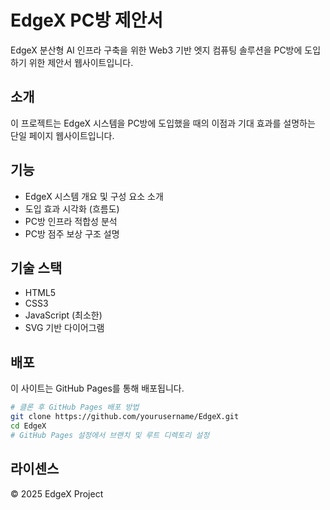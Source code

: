 # EdgeX PC방 제안서

EdgeX 분산형 AI 인프라 구축을 위한 Web3 기반 엣지 컴퓨팅 솔루션을 PC방에 도입하기 위한 제안서 웹사이트입니다.

## 소개

이 프로젝트는 EdgeX 시스템을 PC방에 도입했을 때의 이점과 기대 효과를 설명하는 단일 페이지 웹사이트입니다.

## 기능

- EdgeX 시스템 개요 및 구성 요소 소개
- 도입 효과 시각화 (흐름도)
- PC방 인프라 적합성 분석
- PC방 점주 보상 구조 설명

## 기술 스택

- HTML5
- CSS3
- JavaScript (최소한)
- SVG 기반 다이어그램

## 배포

이 사이트는 GitHub Pages를 통해 배포됩니다.

```bash
# 클론 후 GitHub Pages 배포 방법
git clone https://github.com/yourusername/EdgeX.git
cd EdgeX
# GitHub Pages 설정에서 브랜치 및 루트 디렉토리 설정
```

## 라이센스

© 2025 EdgeX Project
